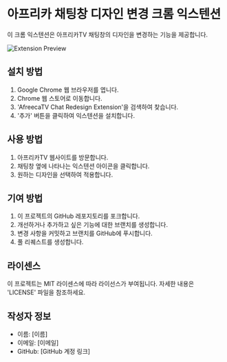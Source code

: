 # 아프리카 채팅창 디자인 변경 크롬 익스텐션

이 크롬 익스텐션은 아프리카TV 채팅창의 디자인을 변경하는 기능을 제공합니다.

![Extension Preview](images/preview.png)

## 설치 방법

1. Google Chrome 웹 브라우저를 엽니다.
2. Chrome 웹 스토어로 이동합니다.
3. 'AfreecaTV Chat Redesign Extension'을 검색하여 찾습니다.
4. '추가' 버튼을 클릭하여 익스텐션을 설치합니다.

## 사용 방법

1. 아프리카TV 웹사이트를 방문합니다.
2. 채팅창 옆에 나타나는 익스텐션 아이콘을 클릭합니다.
3. 원하는 디자인을 선택하여 적용합니다.

## 기여 방법

1. 이 프로젝트의 GitHub 레포지토리를 포크합니다.
2. 개선하거나 추가하고 싶은 기능에 대한 브랜치를 생성합니다.
3. 변경 사항을 커밋하고 브랜치를 GitHub에 푸시합니다.
4. 풀 리퀘스트를 생성합니다.

## 라이센스

이 프로젝트는 MIT 라이센스에 따라 라이선스가 부여됩니다. 자세한 내용은 'LICENSE' 파일을 참조하세요.

## 작성자 정보

- 이름: [이름]
- 이메일: [이메일]
- GitHub: [GitHub 계정 링크]
